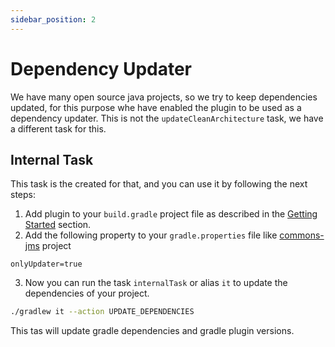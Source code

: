 ```yaml
---
sidebar_position: 2
---
```


# Dependency Updater

We have many open source java projects, so we try to keep dependencies updated, for this purpose whe have enabled the
plugin to be used as a dependency updater. This is not the `updateCleanArchitecture` task, we have a different task for
this.

## Internal Task

This task is the created for that, and you can use it by following the next steps:

1. Add plugin to your `build.gradle` project file as described in the [Getting Started](/docs/2-getting-started.md)
   section.
2. Add the following property to your `gradle.properties` file
   like [commons-jms](https://github.com/bancolombia/commons-jms) project

```properties
onlyUpdater=true
```

3. Now you can run the task `internalTask` or alias `it` to update the dependencies of your project.

```bash
./gradlew it --action UPDATE_DEPENDENCIES
```

This tas will update gradle dependencies and gradle plugin versions.